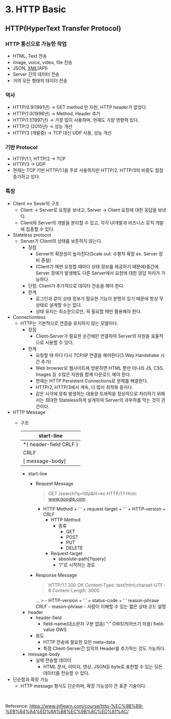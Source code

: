 # 3. HTTP Basic

## HTTP(HyperText Transfer Protocol)

### HTTP 통신으로 가능한 작업

- HTML, Text 전송
- image, voice, video, file 전송
- JSON, [XML](https://ko.wikipedia.org/wiki/XML)(API)
- Server 간의 데이터 전송
- 거의 모든 형태의 데이터 전송

### 역사

- HTTP/0.9(1991년) → GET method 만 지원, HTTP header가 없었다
- HTTP/1.0(1996년) → Method, Header 추가
- HTTP/1.1(1997년) → 가장 많이 사용하며, 현재도 가장 영향력 있다.
- HTTP/2 (2015년) → 성능 개선
- HTTP/3 (개발중) → TCP 대신 UDP 사용, 성능 개선

### 기반 Protocol

- HTTP/1.1, HTTP/2 → TCP
- HTTP/3 → UDP
- 현재는 TCP 기반 HTTP/1.1을 주로 사용하지만 HTTP/2, HTTP/3의 비중도 점점 증가하고 있다.

### 특징

- Client ↔ Sever의 구조
    - Client → Server로 요청을 보내고, Server → Client 요청에 대한 응답을 보낸다.
    - Client와 Server의 개발을 분리할 수 있고, 각각 UI개발과 비즈니스 로직 개발에 집중할 수 있다.
- Stateless protocol
    - Server가 Client의 상태를 보존하지 않는다.
        - 장점
            - Server의 확장성이 높아진다(Scale out: 수평적 확장 ex. Server 장비 증설)
            - (Client가 매번 요청할 때마다 상태 정보를 제공하기 때문에)중간에 Server 장애가 발생해도 다른 Server에서 요청에 대한 응답 처리가 가능하다.
        - 단점: Client가 추가적으로 데이터 전송을 해야 한다.
        - 한계
            - 로그인과 같이 상태 정보가 필요한 기능이 분명히 있기 때문에 항상 무상태로 설계할 수는 없다.
            - 상태 유지는 최소한으로만, 꼭 필요할 때만 활용해야 한다.
- Connectionless
    - HTTP는 기본적으로 연결을 유지하지 않는 모델이다.
        - 장점
            - Client-Server가 필요한 순간에만 연결하여 Server의 자원을 효율적으로 사용할 수 있다.
        - 한계
            - 요청할 때 마다 다시 TCP/IP 연결을 해야한다(3 Way Handshake 시간 추가)
            - Web browser로 웹사이트에 방문하면 HTML 뿐만 아니라 JS, CSS, Images 등 수많은 자원을 함께 다운로드 해야 한다.
            - 현재는 HTTP Persistent Connections로 문제를 해결한다.
            - HTTP/2, HTTP/3에서 계속, 더 많이 최적화 중이다.
            - 같은 시각에 맞춰 발생하는 대용량 트래픽을 정상적으로 처리하기 위해서는 최대한 Stateless하게 설계하여 Server의 과부하를 막는 것이 관건이다.
- HTTP Message
    - 구조
        
        
        | start-line |
        | --- |
        | *( header-field CRLF ) |
        | CRLF |
        | [ message-body] |
        - start-line
            - Request Message
                
                > GET /search?q=http&hl=ko HTTP/1.1
                Host: www.google.com
                > 
                - HTTP Method  + ‘ ‘ + request-target + ‘ ‘ + HTTP-version + CRLF
                    - HTTP Method
                        - 종류
                            - GET
                            - POST
                            - PUT
                            - DELETE
                    - Request-target
                        - absolute-path[?query]
                        - “/”로 시작하는 경로
            - Response Message
                
                > HTTP/1.1 200 OK
                Content-Type: text/html;charset-UTF-8
                Content-Length: 3000
                
                <html>
                  <body>…</body>
                </html>
                > 
                - HTTP-version + ‘ ’ + status-code + ‘ ’ reason-phrase CRLF
                    - reason-phrase
                        - 사람이 이해할 수 있는 짧은 상태 코드 설명
        - header
            - header-field
                - field-name(대소문자 구분 없음) ”:” OWS(띄어쓰기 허용) field-value OWS
            - 용도
                - HTTP 전송에 필요한 모든 meta-data
                - 특정 Client-Server간 임의의 Header를 추가하는 것도 가능하다.
        - message-body
            - 실제 전송할 데이터
                - HTML 문서, 이미지, 영상, JSON등 byte로 표한할 수 있는 모든 데이터를 전송할 수 있다.
- 단순함과 확장 가능
    - HTTP message 형식도 단순하며, 확장 가능성이 큰 표준 기술이다.

<br>

Reference: https://www.inflearn.com/course/http-%EC%9B%B9-%EB%84%A4%ED%8A%B8%EC%9B%8C%ED%81%AC/
